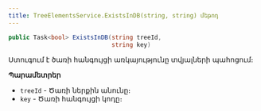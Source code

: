 ```yaml
---
title: TreeElementsService.ExistsInDB(string, string) մեթոդ  
---
```


```c#
public Task<bool> ExistsInDB(string treeId, 
                             string key)
```

Ստուգում է ծառի հանգույցի առկայությունը տվյալների պահոցում։

**Պարամետրեր**

* `treeId` - Ծառի ներքին անունը։
* `key` - Ծառի հանգույցի կոդը։
